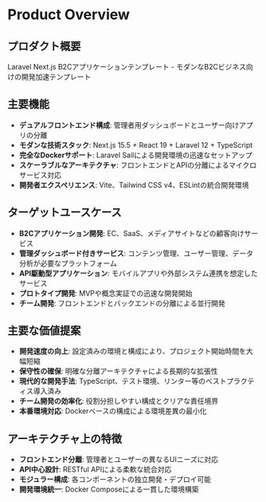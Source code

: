 # Product Overview

## プロダクト概要
Laravel Next.js B2Cアプリケーションテンプレート - モダンなB2Cビジネス向けの開発加速テンプレート

## 主要機能
- **デュアルフロントエンド構成**: 管理者用ダッシュボードとユーザー向けアプリの分離
- **モダンな技術スタック**: Next.js 15.5 + React 19 + Laravel 12 + TypeScript
- **完全なDockerサポート**: Laravel Sailによる開発環境の迅速なセットアップ
- **スケーラブルなアーキテクチャ**: フロントエンドとAPIの分離によるマイクロサービス対応
- **開発者エクスペリエンス**: Vite、Tailwind CSS v4、ESLintの統合開発環境

## ターゲットユースケース
- **B2Cアプリケーション開発**: EC、SaaS、メディアサイトなどの顧客向けサービス
- **管理ダッシュボード付きサービス**: コンテンツ管理、ユーザー管理、データ分析が必要なプラットフォーム
- **API駆動型アプリケーション**: モバイルアプリや外部システム連携を想定したサービス
- **プロトタイプ開発**: MVPや概念実証での迅速な開発開始
- **チーム開発**: フロントエンドとバックエンドの分離による並行開発

## 主要な価値提案
- **開発速度の向上**: 設定済みの環境と構成により、プロジェクト開始時間を大幅短縮
- **保守性の確保**: 明確な分離アーキテクチャによる長期的な拡張性
- **現代的な開発手法**: TypeScript、テスト環境、リンター等のベストプラクティス導入済み
- **チーム開発の効率化**: 役割分担しやすい構成とクリアな責任境界
- **本番環境対応**: Dockerベースの構成による環境差異の最小化

## アーキテクチャ上の特徴
- **フロントエンド分離**: 管理者とユーザーの異なるUIニーズに対応
- **API中心設計**: RESTful APIによる柔軟な統合対応
- **モジュラー構成**: 各コンポーネントの独立開発・デプロイ可能
- **開発環境統一**: Docker Composeによる一貫した環境構築